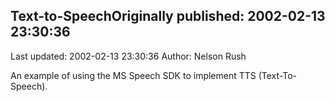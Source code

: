 ## Text-to-SpeechOriginally published: 2002-02-13 23:30:36 
Last updated: 2002-02-13 23:30:36 
Author: Nelson Rush 
 
An example of using the MS Speech SDK to implement TTS (Text-To-Speech).